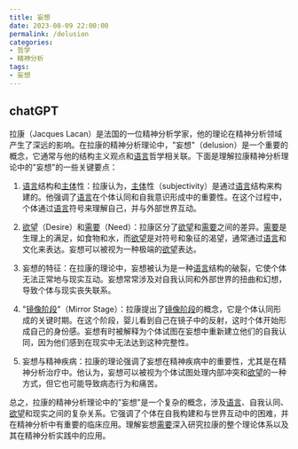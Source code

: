 ```yaml
---
title: 妄想
date: 2023-08-09 22:00:00
permalink: /delusion
categories:
- 哲学
- 精神分析
tags:
- 妄想
---
```


## chatGPT

拉康（Jacques Lacan）是法国的一位精神分析学家，他的理论在精神分析领域产生了深远的影响。在拉康的精神分析理论中，"妄想"（delusion）是一个重要的概念，它通常与他的结构主义观点和[语言](/language)哲学相关联。下面是理解拉康精神分析理论中的"妄想"的一些关键要点：

1. [语言](/language)结构和[主体](/subject)性：拉康认为，[主体](/subject)性（subjectivity）是通过[语言](/language)结构来构建的。他强调了[语言](/language)在个体认同和自我意识形成中的重要性。在这个过程中，个体通过[语言](/language)符号来理解自己，并与外部世界互动。

2. [欲望](/desire)（Desire）和[需要](/need)（Need）：拉康区分了[欲望](/desire)和[需要](/need)之间的差异。[需要](/need)是生理上的满足，如食物和水，而[欲望](/desire)是对符号和象征的渴望，通常通过[语言](/language)和文化来表达。妄想可以被视为一种极端的[欲望](/desire)表达。

3. 妄想的特征：在拉康的理论中，妄想被认为是一种[语言](/language)结构的破裂，它使个体无法正常地与现实互动。妄想常常涉及对自我认同和外部世界的扭曲和幻想，导致个体与现实丧失联系。

4. "[镜像阶段](/mirror-stage)"（Mirror Stage）：拉康提出了[镜像阶段](/mirror-stage)的概念，它是个体认同形成的关键时期。在这个阶段，婴儿看到自己在镜子中的反射，这时个体开始形成自己的身份感。妄想有时被解释为个体试图在妄想中重新建立他们的自我认同，因为他们感到在现实中无法达到这种完整性。

5. 妄想与精神疾病：拉康的理论强调了妄想在精神疾病中的重要性，尤其是在精神分析治疗中。他认为，妄想可以被视为个体试图处理内部冲突和[欲望](/desire)的一种方式，但它也可能导致病态行为和痛苦。

总之，拉康的精神分析理论中的"妄想"是一个复杂的概念，涉及[语言](/language)、自我认同、[欲望](/desire)和现实之间的复杂关系。它强调了个体在自我构建和与世界互动中的困难，并在精神分析中有重要的临床应用。理解妄想[需要](/need)深入研究拉康的整个理论体系以及其在精神分析实践中的应用。